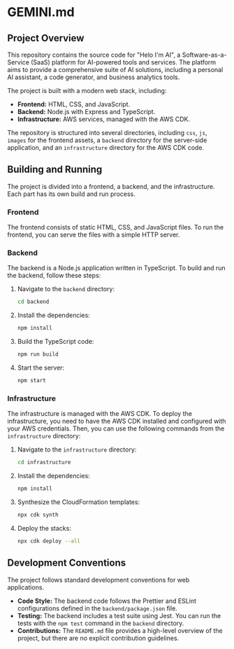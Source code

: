 # GEMINI.md

## Project Overview

This repository contains the source code for "Helo I'm AI", a Software-as-a-Service (SaaS) platform for AI-powered tools and services. The platform aims to provide a comprehensive suite of AI solutions, including a personal AI assistant, a code generator, and business analytics tools.

The project is built with a modern web stack, including:

*   **Frontend:** HTML, CSS, and JavaScript.
*   **Backend:** Node.js with Express and TypeScript.
*   **Infrastructure:** AWS services, managed with the AWS CDK.

The repository is structured into several directories, including `css`, `js`, `images` for the frontend assets, a `backend` directory for the server-side application, and an `infrastructure` directory for the AWS CDK code.

## Building and Running

The project is divided into a frontend, a backend, and the infrastructure. Each part has its own build and run process.

### Frontend

The frontend consists of static HTML, CSS, and JavaScript files. To run the frontend, you can serve the files with a simple HTTP server.

### Backend

The backend is a Node.js application written in TypeScript. To build and run the backend, follow these steps:

1.  Navigate to the `backend` directory:
    ```bash
    cd backend
    ```
2.  Install the dependencies:
    ```bash
    npm install
    ```
3.  Build the TypeScript code:
    ```bash
    npm run build
    ```
4.  Start the server:
    ```bash
    npm start
    ```

### Infrastructure

The infrastructure is managed with the AWS CDK. To deploy the infrastructure, you need to have the AWS CDK installed and configured with your AWS credentials. Then, you can use the following commands from the `infrastructure` directory:

1.  Navigate to the `infrastructure` directory:
    ```bash
    cd infrastructure
    ```
2.  Install the dependencies:
    ```bash
    npm install
    ```
3.  Synthesize the CloudFormation templates:
    ```bash
    npx cdk synth
    ```
4.  Deploy the stacks:
    ```bash
    npx cdk deploy --all
    ```

## Development Conventions

The project follows standard development conventions for web applications.

*   **Code Style:** The backend code follows the Prettier and ESLint configurations defined in the `backend/package.json` file.
*   **Testing:** The backend includes a test suite using Jest. You can run the tests with the `npm test` command in the `backend` directory.
*   **Contributions:** The `README.md` file provides a high-level overview of the project, but there are no explicit contribution guidelines.
